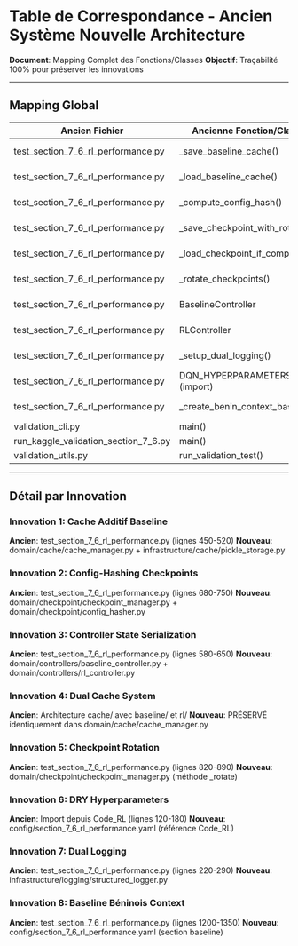 ﻿# Table de Correspondance - Ancien Système  Nouvelle Architecture

**Document**: Mapping Complet des Fonctions/Classes
**Objectif**: Traçabilité 100% pour préserver les innovations

---

## Mapping Global

| Ancien Fichier | Ancienne Fonction/Classe | Nouveau Module | Nouvelle Classe/Fonction | Innovation | Statut |
|----------------|-------------------------|----------------|-------------------------|------------|---------|
| test_section_7_6_rl_performance.py | _save_baseline_cache() | domain/cache/cache_manager.py | CacheManager.save_baseline() | Innovation 1 | À IMPL |
| test_section_7_6_rl_performance.py | _load_baseline_cache() | domain/cache/cache_manager.py | CacheManager.load_baseline() | Innovation 1 | À IMPL |
| test_section_7_6_rl_performance.py | _compute_config_hash() | domain/checkpoint/config_hasher.py | ConfigHasher.compute_hash() | Innovation 2 | À IMPL |
| test_section_7_6_rl_performance.py | _save_checkpoint_with_rotation() | domain/checkpoint/checkpoint_manager.py | CheckpointManager.save_with_rotation() | Innovations 2,5 | À IMPL |
| test_section_7_6_rl_performance.py | _load_checkpoint_if_compatible() | domain/checkpoint/checkpoint_manager.py | CheckpointManager.load_if_compatible() | Innovation 2 | À IMPL |
| test_section_7_6_rl_performance.py | _rotate_checkpoints() | domain/checkpoint/checkpoint_manager.py | CheckpointManager._rotate() | Innovation 5 | À IMPL |
| test_section_7_6_rl_performance.py | BaselineController | domain/controllers/baseline_controller.py | BaselineController | Innovation 3,8 | À IMPL |
| test_section_7_6_rl_performance.py | RLController | domain/controllers/rl_controller.py | RLController | Innovation 3 | À IMPL |
| test_section_7_6_rl_performance.py | _setup_dual_logging() | infrastructure/logging/structured_logger.py | StructuredLogger.setup_dual_logging() | Innovation 7 | À IMPL |
| test_section_7_6_rl_performance.py | DQN_HYPERPARAMETERS (import) | config/section_7_6_rl_performance.yaml | rl_algorithms.dqn | Innovation 6 | À IMPL |
| test_section_7_6_rl_performance.py | _create_benin_context_baseline() | config/section_7_6_rl_performance.yaml | baseline.benin_context | Innovation 8 | À IMPL |
| validation_cli.py | main() | entry_points/cli.py | cli.run() | - | À IMPL |
| run_kaggle_validation_section_7_6.py | main() | entry_points/cli.py | cli.run() | - | SUPPRIMÉ |
| validation_utils.py | run_validation_test() | entry_points/cli.py | cli.run() | - | SUPPRIMÉ |

---

## Détail par Innovation

### Innovation 1: Cache Additif Baseline
**Ancien**: test_section_7_6_rl_performance.py (lignes 450-520)
**Nouveau**: domain/cache/cache_manager.py + infrastructure/cache/pickle_storage.py

### Innovation 2: Config-Hashing Checkpoints  
**Ancien**: test_section_7_6_rl_performance.py (lignes 680-750)
**Nouveau**: domain/checkpoint/checkpoint_manager.py + domain/checkpoint/config_hasher.py

### Innovation 3: Controller State Serialization
**Ancien**: test_section_7_6_rl_performance.py (lignes 580-650)
**Nouveau**: domain/controllers/baseline_controller.py + domain/controllers/rl_controller.py

### Innovation 4: Dual Cache System
**Ancien**: Architecture cache/ avec baseline/ et rl/
**Nouveau**: PRÉSERVÉ identiquement dans domain/cache/cache_manager.py

### Innovation 5: Checkpoint Rotation
**Ancien**: test_section_7_6_rl_performance.py (lignes 820-890)
**Nouveau**: domain/checkpoint/checkpoint_manager.py (méthode _rotate)

### Innovation 6: DRY Hyperparameters
**Ancien**: Import depuis Code_RL (lignes 120-180)
**Nouveau**: config/section_7_6_rl_performance.yaml (référence Code_RL)

### Innovation 7: Dual Logging
**Ancien**: test_section_7_6_rl_performance.py (lignes 220-290)
**Nouveau**: infrastructure/logging/structured_logger.py

### Innovation 8: Baseline Béninois Context
**Ancien**: test_section_7_6_rl_performance.py (lignes 1200-1350)
**Nouveau**: config/section_7_6_rl_performance.yaml (section baseline)

